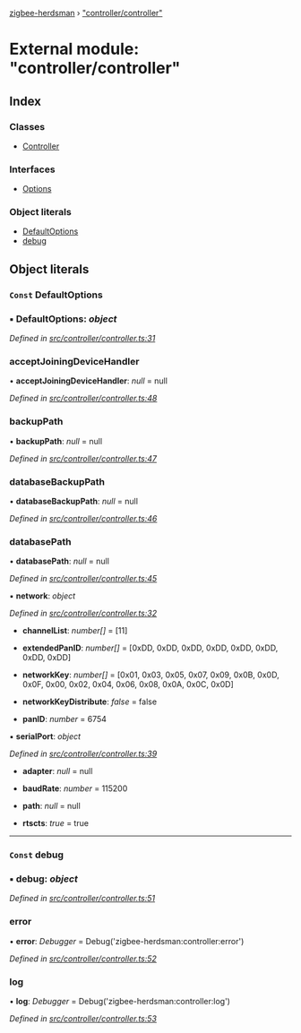 [zigbee-herdsman](../README.md) › ["controller/controller"](_controller_controller_.md)

# External module: "controller/controller"

## Index

### Classes

* [Controller](../classes/_controller_controller_.controller.md)

### Interfaces

* [Options](../interfaces/_controller_controller_.options.md)

### Object literals

* [DefaultOptions](_controller_controller_.md#const-defaultoptions)
* [debug](_controller_controller_.md#const-debug)

## Object literals

### `Const` DefaultOptions

### ▪ **DefaultOptions**: *object*

*Defined in [src/controller/controller.ts:31](https://github.com/Koenkk/zigbee-herdsman/blob/3a6811a/src/controller/controller.ts#L31)*

###  acceptJoiningDeviceHandler

• **acceptJoiningDeviceHandler**: *null* = null

*Defined in [src/controller/controller.ts:48](https://github.com/Koenkk/zigbee-herdsman/blob/3a6811a/src/controller/controller.ts#L48)*

###  backupPath

• **backupPath**: *null* = null

*Defined in [src/controller/controller.ts:47](https://github.com/Koenkk/zigbee-herdsman/blob/3a6811a/src/controller/controller.ts#L47)*

###  databaseBackupPath

• **databaseBackupPath**: *null* = null

*Defined in [src/controller/controller.ts:46](https://github.com/Koenkk/zigbee-herdsman/blob/3a6811a/src/controller/controller.ts#L46)*

###  databasePath

• **databasePath**: *null* = null

*Defined in [src/controller/controller.ts:45](https://github.com/Koenkk/zigbee-herdsman/blob/3a6811a/src/controller/controller.ts#L45)*

▪ **network**: *object*

*Defined in [src/controller/controller.ts:32](https://github.com/Koenkk/zigbee-herdsman/blob/3a6811a/src/controller/controller.ts#L32)*

* **channelList**: *number[]* = [11]

* **extendedPanID**: *number[]* = [0xDD, 0xDD, 0xDD, 0xDD, 0xDD, 0xDD, 0xDD, 0xDD]

* **networkKey**: *number[]* = [0x01, 0x03, 0x05, 0x07, 0x09, 0x0B, 0x0D, 0x0F, 0x00, 0x02, 0x04, 0x06, 0x08, 0x0A, 0x0C, 0x0D]

* **networkKeyDistribute**: *false* = false

* **panID**: *number* = 6754

▪ **serialPort**: *object*

*Defined in [src/controller/controller.ts:39](https://github.com/Koenkk/zigbee-herdsman/blob/3a6811a/src/controller/controller.ts#L39)*

* **adapter**: *null* = null

* **baudRate**: *number* = 115200

* **path**: *null* = null

* **rtscts**: *true* = true

___

### `Const` debug

### ▪ **debug**: *object*

*Defined in [src/controller/controller.ts:51](https://github.com/Koenkk/zigbee-herdsman/blob/3a6811a/src/controller/controller.ts#L51)*

###  error

• **error**: *Debugger* = Debug('zigbee-herdsman:controller:error')

*Defined in [src/controller/controller.ts:52](https://github.com/Koenkk/zigbee-herdsman/blob/3a6811a/src/controller/controller.ts#L52)*

###  log

• **log**: *Debugger* = Debug('zigbee-herdsman:controller:log')

*Defined in [src/controller/controller.ts:53](https://github.com/Koenkk/zigbee-herdsman/blob/3a6811a/src/controller/controller.ts#L53)*
